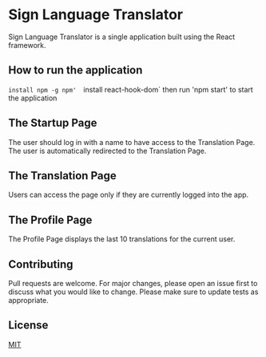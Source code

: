 # Sign Language Translator
Sign Language Translator is a single application built using the React framework. 

## How to run the application
`install npm -g npm' 
`install react-hook-dom`
then run 'npm start' to start the application

## The Startup Page
The user should log in with a name to have access to the Translation Page.
The user is automatically redirected to the Translation Page.

## The Translation Page
Users can access the page only if they are currently logged into the app. 

## The Profile Page
The Profile Page displays the last 10 translations for the current user.

## Contributing
Pull requests are welcome. For major changes, please open an issue first
to discuss what you would like to change.
Please make sure to update tests as appropriate.
## License
[MIT](https://choosealicense.com/licenses/mit/)


